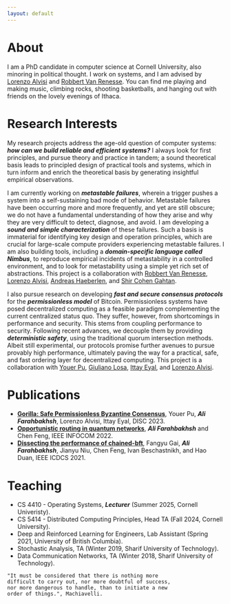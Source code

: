 ```yaml
---
layout: default
---
```


# About

I am a PhD candidate in computer science at Cornell University, also minoring in political thought. I work on systems, and I am advised by [Lorenzo Alvisi](https://www.cs.cornell.edu/lorenzo/)
and [Robbert Van Renesse](https://www.cs.cornell.edu/home/rvr/). You can find me playing and making music, climbing rocks, shooting basketballs, and hanging out with friends on the lovely evenings of Ithaca.

# Research Interests

My research projects address the age-old question of computer systems: **_how can we build reliable and efficient systems?_** I always look for first principles, and pursue theory and practice in tandem; a sound theoretical basis leads to principled design of practical tools and systems, which in turn inform and enrich the theoretical basis by generating insightful empirical observations.

I am currently working on **_metastable failures_**, wherein a trigger pushes a system into a self-sustaining bad mode of behavior. Metastable failures have been occurring more and more frequently, and yet are still obscure; we do not have a fundamental understanding of how they arise and why they are very difficult to detect, diagnose, and avoid. I am developing a **_sound and simple characterization_** of these failures. Such a basis is immaterial for identifying key design and operation principles, which are crucial for large-scale compute providers experiencing metastable failures. I am also building tools, including a **_domain-specific language called Nimbus_**, to reproduce empirical incidents of metastability in a controlled environment, and to look for metastability using a simple yet rich set of abstractions. This project is a collaboration with [Robbert Van Renesse](https://www.cs.cornell.edu/home/rvr/), [Lorenzo Alvisi](https://www.cs.cornell.edu/lorenzo/), [Andreas Haeberlen](https://haeberlen.cis.upenn.edu/), and [Shir Cohen Gahtan](https://sites.google.com/view/shircohen).

I also pursue research on developing **_fast and secure consensus protocols_** for the **_permissionless model_** of Bitcoin. Permissionless systems have posed decentralized computing as a feasible paradigm complementing the current centralized status quo. They suffer, however, from shortcomings in performance and security. This stems from coupling performance to security. Following recent advances, we decouple them by providing **_deterministic safety_**, using the traditional quorum intersection methods. Albeit still experimental, our protocols promise further avenues to pursue provably high performance, ultimately paving the way for a practical, safe, and fast ordering layer for decentralized computing. This project is a collaboration with [Youer Pu](https://www.linkedin.com/in/youer-pu-52ab5486/), [Giuliano Losa](https://www.losa.fr/), [Ittay Eyal](https://ittayeyal.github.io/), and [Lorenzo Alvisi](https://www.cs.cornell.edu/lorenzo/).

# Publications

* [**Gorilla: Safe Permissionless Byzantine Consensus**](https://drops.dagstuhl.de/entities/document/10.4230/LIPIcs.DISC.2023.31), Youer Pu, **_Ali Farahbakhsh_**, Lorenzo Alvisi, Ittay Eyal, DISC 2023.
* [**Opportunistic routing in quantum networks**](https://ieeexplore.ieee.org/document/9796816), **_Ali Farahbakhsh_** and Chen Feng,
IEEE INFOCOM 2022.
* [**Dissecting the performance of chained-bft**](https://ieeexplore.ieee.org/document/9546436), Fangyu Gai, **_Ali Farahbakhsh_**, Jianyu Niu, Chen Feng, Ivan Beschastnikh, and Hao Duan, IEEE ICDCS 2021.

# Teaching

* CS 4410 - Operating Systems, **_Lecturer_** (Summer 2025, Cornell Univeristy).
* CS 5414 - Distributed Computing Principles, Head TA (Fall 2024, Cornell University).
* Deep and Reinforced Learning for Engineers, Lab Assistant (Spring 2021, University of British Columbia).
* Stochastic Analysis, TA (Winter 2019, Sharif University of Technology).
* Data Communication Networks, TA (Winter 2018, Sharif University of Technology).

~~~
"It must be considered that there is nothing more  
difficult to carry out, nor more doubtful of success,  
nor more dangerous to handle, than to initiate a new  
order of things.", Machiavelli.
~~~
